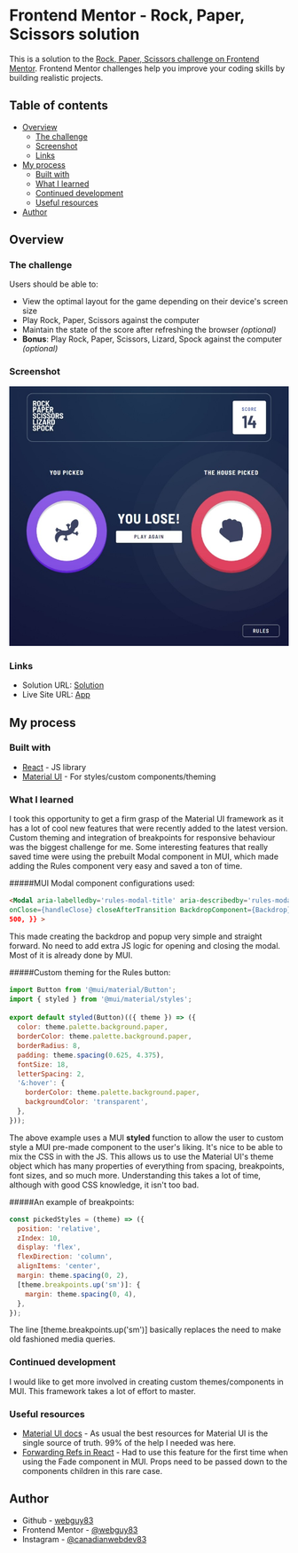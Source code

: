 # Frontend Mentor - Rock, Paper, Scissors solution

This is a solution to the [Rock, Paper, Scissors challenge on Frontend Mentor](https://www.frontendmentor.io/challenges/rock-paper-scissors-game-pTgwgvgH). Frontend Mentor challenges help you improve your coding skills by building realistic projects.

## Table of contents

- [Overview](#overview)
  - [The challenge](#the-challenge)
  - [Screenshot](#screenshot)
  - [Links](#links)
- [My process](#my-process)
  - [Built with](#built-with)
  - [What I learned](#what-i-learned)
  - [Continued development](#continued-development)
  - [Useful resources](#useful-resources)
- [Author](#author)

## Overview

### The challenge

Users should be able to:

- View the optimal layout for the game depending on their device's screen size
- Play Rock, Paper, Scissors against the computer
- Maintain the state of the score after refreshing the browser _(optional)_
- **Bonus**: Play Rock, Paper, Scissors, Lizard, Spock against the computer _(optional)_

### Screenshot

![](./screenshot.jpg)

### Links

- Solution URL: [Solution](https://www.frontendmentor.io/solutions/desktopmobile-solution-using-react-and-material-ui-rywlGOafq)
- Live Site URL: [App](https://webguy83.github.io/rock-paper-scissors/)

## My process

### Built with

- [React](https://reactjs.org/) - JS library
- [Material UI](https://mui.com/) - For styles/custom components/theming

### What I learned

I took this opportunity to get a firm grasp of the Material UI framework as it has a lot of cool new features that were recently added to the latest version. Custom theming and integration of breakpoints for responsive behaviour was the biggest challenge for me. Some interesting features that really saved time were using the prebuilt Modal component in MUI, which made adding the Rules component very easy and saved a ton of time.

#####MUI Modal component configurations used:

```html
<Modal aria-labelledby='rules-modal-title' aria-describedby='rules-modal-description' open={open}
onClose={handleClose} closeAfterTransition BackdropComponent={Backdrop} BackdropProps={{ timeout:
500, }} >
```

This made creating the backdrop and popup very simple and straight forward. No need to add extra JS logic for opening and closing the modal. Most of it is already done by MUI.

#####Custom theming for the Rules button:

```js
import Button from '@mui/material/Button';
import { styled } from '@mui/material/styles';

export default styled(Button)(({ theme }) => ({
  color: theme.palette.background.paper,
  borderColor: theme.palette.background.paper,
  borderRadius: 8,
  padding: theme.spacing(0.625, 4.375),
  fontSize: 18,
  letterSpacing: 2,
  '&:hover': {
    borderColor: theme.palette.background.paper,
    backgroundColor: 'transparent',
  },
}));
```

The above example uses a MUI **styled** function to allow the user to custom style a MUI pre-made component to the user's liking. It's nice to be able to mix the CSS in with the JS. This allows us to use the Material UI's theme object which has many properties of everything from spacing, breakpoints, font sizes, and so much more. Understanding this takes a lot of time, although with good CSS knowledge, it isn't too bad.

#####An example of breakpoints:

```js
const pickedStyles = (theme) => ({
  position: 'relative',
  zIndex: 10,
  display: 'flex',
  flexDirection: 'column',
  alignItems: 'center',
  margin: theme.spacing(0, 2),
  [theme.breakpoints.up('sm')]: {
    margin: theme.spacing(0, 4),
  },
});
```

The line [theme.breakpoints.up('sm')] basically replaces the need to make old fashioned media queries.

### Continued development

I would like to get more involved in creating custom themes/components in MUI. This framework takes a lot of effort to master.

### Useful resources

- [Material UI docs](https://mui.com/) - As usual the best resources for Material UI is the single source of truth. 99% of the help I needed was here.
- [Forwarding Refs in React](https://reactjs.org/docs/forwarding-refs.html) - Had to use this feature for the first time when using the Fade component in MUI. Props need to be passed down to the components children in this rare case.

## Author

- Github - [webguy83](https://github.com/webguy83)
- Frontend Mentor - [@webguy83](https://www.frontendmentor.io/profile/webguy83)
- Instagram - [@canadianwebdev83](https://www.instagram.com/canadianwebdev83/)
